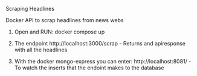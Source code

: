 Scraping Headlines

Docker API to scrap headlines from news webs

1. Open and RUN: docker compose up

2. The endpoint http://localhost:3000/scrap  - Returns and apiresponse with all the headlines

3. With the docker mongo-express you can enter: http://localhost:8081/ - To watch the inserts that the endoint makes to the database
